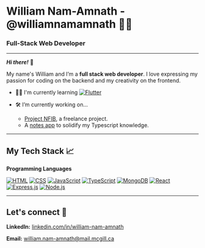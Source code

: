 # William Nam-Amnath - @williamnamamnath 👨‍💻

### Full-Stack Web Developer 


--------


***Hi there!*** 👋 


My name's William and I’m a **full stack web developer**. I love expressing my passion for coding on the backend and my creativity on the frontend. 

- 👨‍💻 I'm currently learning <a href="#"><img alt="Flutter" src="https://img.shields.io/badge/Flutter-%2302569B.svg?logo=Flutter&logoColor=white"></a> 


- 🛠️ I’m currently working on...
  - [Project NFIB](https://github.com/williamnamamnath/project-nfib), a freelance project. 
  - A [notes app](https://github.com/williamnamamnath/notes-app) to solidify my Typescript knowledge.



------------

## My Tech Stack 📈

**Programming Languages**

<a href="#"><img alt="HTML" src="https://img.shields.io/badge/HTML-E34F26.svg?logo=html5&logoColor=white"></a>
<a href="#"><img alt="CSS" src="https://img.shields.io/badge/CSS-1572B6.svg?logo=css3&logoColor=white"></a>
<a href="#"><img alt="JavaScript" src="https://img.shields.io/badge/JavaScript-F7DF1E.svg?logo=javascript&logoColor=black"></a>
<a href="#"><img alt="TypeScript" src="https://img.shields.io/badge/TypeScript-007ACC.svg?logo=typescript&logoColor=white"></a> 
<a href="#"><img alt="MongoDB" src ="https://img.shields.io/badge/MongoDB-4ea94b.svg?logo=mongodb&logoColor=white"></a>
<a href="#"><img alt="React" src="https://img.shields.io/badge/React-20232a.svg?logo=react&logoColor=%2361DAFB"></a>
<a href="#"><img alt="Express.js" src="https://img.shields.io/badge/Express.js-404d59.svg?logo=express&logoColor=white"></a>
<a href="#"><img alt="Node.js" src="https://img.shields.io/badge/Node.js-43853D.svg?logo=node.js&logoColor=white"></a>

------------

## Let's connect 🤝 

 

**LinkedIn:** [linkedin.com/in/william-nam-amnath](linkedin.com/in/william-nam-amnath) 

**Email:** william.nam-amnath@mail.mcgill.ca
